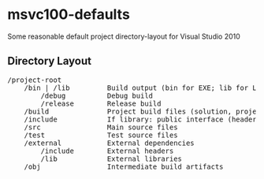 # msvc100-defaults #

Some reasonable default project directory-layout for Visual Studio 2010


## Directory Layout ##

<pre>
/project-root
    /bin | /lib         Build output (bin for EXE; lib for LIB and DLL)
        /debug          Debug build
        /release        Release build
    /build              Project build files (solution, project-file)
    /include            If library: public interface (headers) for library
    /src                Main source files
    /test               Test source files
    /external           External dependencies
        /include        External headers
        /lib            External libraries
    /obj                Intermediate build artifacts
</pre>